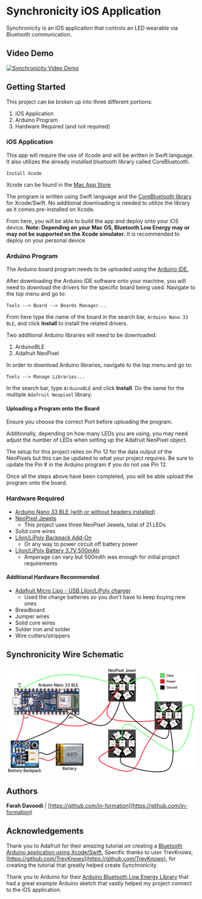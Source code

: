 # Synchronicity iOS Application
Synchronicity is an iOS application that controls an LED wearable via Bluetooth communication.

## Video Demo
[![Synchronicity Video Demo](https://i.imgur.com/r8Klbsv.png)](https://vimeo.com/416465739 "Synchronicity Video Demo")

## Getting Started
This project can be broken up into three different portions:
1. iOS Application
2. Arduino Program
3. Hardware Required (and not required)

### iOS Application
This app will require the use of Xcode and will be written in Swift language. It also utilizes the already installed bluetooth library called CoreBluetooth.

```
Install Xcode
```
Xcode can be found in the 
[Mac App Store](https://apps.apple.com/us/app/xcode/id497799835)

The program is written using Swift language and the 
[CoreBluetooth library](https://developer.apple.com/documentation/corebluetooth) for Xcode/Swift. No additional downloading is needed to utilize the library as it comes pre-installed on Xcode.

From here, you will be able to build the app and deploy onto your iOS device.
**Note: Depending on your Mac OS, Bluetooth Low Energy may or may not be supported on the Xcode simulator.** It is recommended to deploy on your personal device.

### Arduino Program
The Arduino board program needs to be uploaded using the 
[Arduino IDE.](https://www.arduino.cc/en/main/software)

After downloading the Arduino IDE software onto your machine, you will need to download the drivers for the specific board being used. Navigate to the top menu and go to:
```
Tools --> Board --> Boards Manager...
```
From here type the name of the board in the search bar, `Arduino Nano 33 BLE`, and click **Install** to install the related drivers.

Two additional Arduino libraries will need to be downloaded:
1. ArduinoBLE
2. Adafruit NeoPixel

In order to download Arduino libraries, navigate to the top menu and go to:
```
Tools --> Manage Libraries...
```
In the search bar, type `ArduinoBLE` and click **Install**. Do the same for the multiple `Adafruit Neopixel` library.

#### Uploading a Program onto the Board
Ensure you choose the correct Port before uploading the program.

Additionally, depending on how many LEDs you are using, you may need adjust the number of LEDs when setting up the Adafruit NeoPixel object.

The setup for this project relies on Pin 12 for the data output of the NeoPixels but this can be updated to what your project requires. Be sure to update the Pin # in the Arduino program if you do not use Pin 12.

Once all the steps above have been completed, you will be able upload the program onto the board.

### Hardware Required
* [Arduino Nano 33 BLE (with or without headers installed)](https://store.arduino.cc/usa/nano-33-ble)
* [NeoPixel Jewels](https://www.adafruit.com/product/2226)
  * This project uses three NeoPixel Jewels, total of 21 LEDs
* Solid core wires
* [LiIon/LiPoly Backpack Add-On](https://www.adafruit.com/product/2124)
  * Or any way to power circuit off battery power
* [LiIon/LiPoly Battery 3.7V 500mAh](https://www.adafruit.com/product/1578)
  * Amperage can vary but 500mAh was enough for initial project requirements

#### Additional Hardware Recommended
* [Adafruit Micro Lipo - USB LiIon/LiPoly charger](https://www.adafruit.com/product/1304)
  * Used the charge batteries so you don't have to keep buying new ones
* Breadboard
* Jumper wires
* Solid core wires
* Solder iron and solder
* Wire cutters/strippers

## Synchronicity Wire Schematic
![Synchronicity_Wire_Diagram](/images/Synchronicity_Wire_Sketch.png)

## Authors
**Farah Davoodi** | [https://github.com/in-formation](https://github.com/in-formation)

## Acknowledgements
Thank you to Adafruit for their amazing tutorial on creating a [Bluetooth Arduino application using Xcode/Swift.](https://learn.adafruit.com/crack-the-code)
Specific thanks to user TrevKnows, [https://github.com/TrevKnows](https://github.com/TrevKnows), for creating the tutorial that greatly helped create Synchronicity.

Thank you to Arduino for their [Arduino Bluetooth Low Energy Library](https://github.com/arduino-libraries/ArduinoBLE) that had a great example Arduino sketch that vastly helped my project connect to the iOS application.
